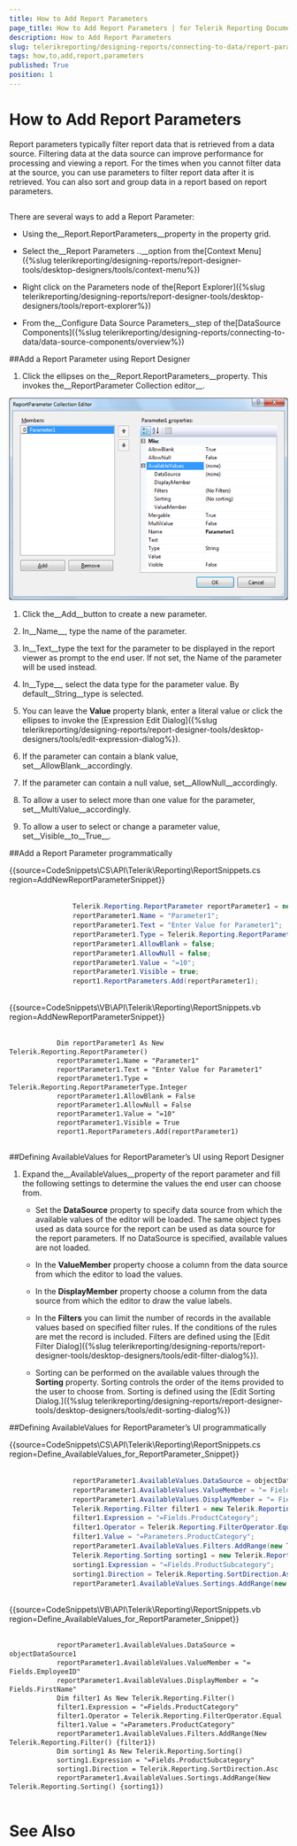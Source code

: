 ```yaml
---
title: How to Add Report Parameters
page_title: How to Add Report Parameters | for Telerik Reporting Documentation
description: How to Add Report Parameters
slug: telerikreporting/designing-reports/connecting-to-data/report-parameters/how-to-add-report-parameters
tags: how,to,add,report,parameters
published: True
position: 1
---
```


# How to Add Report Parameters



Report parameters typically filter report data that is retrieved from a data     source. Filtering data at the data source can improve performance for processing    and viewing a report. For the times when you cannot filter data at the source,     you can use parameters to filter report data after it is retrieved. You can also    sort and group data in a report based on report parameters.    

## 

There are several ways to add a Report Parameter: 			

* Using the__Report.ReportParameters__property in the property grid.

* Select the__Report Parameters ..__option from the[Context Menu]({%slug telerikreporting/designing-reports/report-designer-tools/desktop-designers/tools/context-menu%})

* Right click on the Parameters node of the[Report Explorer]({%slug telerikreporting/designing-reports/report-designer-tools/desktop-designers/tools/report-explorer%})

* From the__Configure Data Source Parameters__step of the[DataSource Components]({%slug telerikreporting/designing-reports/connecting-to-data/data-source-components/overview%})

##Add a Report Parameter using Report Designer

1. Click the ellipses on the__Report.ReportParameters__property. This invokes the__ReportParameter Collection editor__.  

  ![](images/ReportParameterEditor.png)

1. Click the__Add__button to create a new parameter.

1. In__Name__, type the name of the parameter.

1. In__Text__type the text for the parameter to be displayed 
				  in the report viewer as prompt to the end user. If not set, the Name of the parameter will be used instead.

1. In__Type__, select the data type for the parameter 
				  value. By default__String__type is selected.

1. You can leave the __Value__ property 				  blank, enter a literal value or click the ellipses to invoke the  				  [Expression Edit Dialog]({%slug telerikreporting/designing-reports/report-designer-tools/desktop-designers/tools/edit-expression-dialog%}).

1. If the parameter can contain a blank value, set__AllowBlank__accordingly.

1. If the parameter can contain a null value, set__AllowNull__accordingly.

1. To allow a user to select more than one value for the parameter, set__MultiValue__accordingly.

1. To allow a user to select or change a parameter value, set__Visible__to__True__.

##Add a Report Parameter programmatically

{{source=CodeSnippets\CS\API\Telerik\Reporting\ReportSnippets.cs region=AddNewReportParameterSnippet}}
````C#
	
	            Telerik.Reporting.ReportParameter reportParameter1 = new Telerik.Reporting.ReportParameter();
	            reportParameter1.Name = "Parameter1";
	            reportParameter1.Text = "Enter Value for Parameter1";
	            reportParameter1.Type = Telerik.Reporting.ReportParameterType.Integer;
	            reportParameter1.AllowBlank = false;
	            reportParameter1.AllowNull = false;
	            reportParameter1.Value = "=10";
	            reportParameter1.Visible = true;
	            report1.ReportParameters.Add(reportParameter1);
	
````



{{source=CodeSnippets\VB\API\Telerik\Reporting\ReportSnippets.vb region=AddNewReportParameterSnippet}}
````VB
	
	        Dim reportParameter1 As New Telerik.Reporting.ReportParameter()
	        reportParameter1.Name = "Parameter1"
	        reportParameter1.Text = "Enter Value for Parameter1"
	        reportParameter1.Type = Telerik.Reporting.ReportParameterType.Integer
	        reportParameter1.AllowBlank = False
	        reportParameter1.AllowNull = False
	        reportParameter1.Value = "=10"
	        reportParameter1.Visible = True
	        report1.ReportParameters.Add(reportParameter1)
	
````



##Defining AvailableValues for ReportParameter’s UI using Report Designer

1. Expand the__AvailableValues__property
			of the report parameter and fill the following settings to determine 
			the values the end user can choose from.

   + Set the __DataSource__ property to specify data source from which the available values of the editor 
		will be loaded. The same object types used as data source for the report can be used as data source for the report parameters.
If no DataSource is specified, available values are not loaded.

   + In the __ValueMember__ property choose a column from the data source from which the editor to load the values.

   + In the __DisplayMember__ property choose a column from the data source from which the editor to draw the value labels.

   + In the __Filters__ you can limit the number of records in the available values based on specified filter rules. If the conditions of the rules are met the record is included. Filters are defined using the [Edit Filter Dialog]({%slug telerikreporting/designing-reports/report-designer-tools/desktop-designers/tools/edit-filter-dialog%}).

   + Sorting can be performed on the available values through the
			__Sorting__ property. Sorting controls the order
			of the items provided to the user to choose from. Sorting is defined 
			using the [Edit Sorting Dialog.]({%slug telerikreporting/designing-reports/report-designer-tools/desktop-designers/tools/edit-sorting-dialog%})

##Defining AvailableValues for ReportParameter’s UI programmatically

{{source=CodeSnippets\CS\API\Telerik\Reporting\ReportSnippets.cs region=Define_AvailableValues_for_ReportParameter_Snippet}}
````C#
	
	            reportParameter1.AvailableValues.DataSource = objectDataSource1;
	            reportParameter1.AvailableValues.ValueMember = "= Fields.EmployeeID";
	            reportParameter1.AvailableValues.DisplayMember = "= Fields.FirstName";
	            Telerik.Reporting.Filter filter1 = new Telerik.Reporting.Filter();
	            filter1.Expression = "=Fields.ProductCategory";
	            filter1.Operator = Telerik.Reporting.FilterOperator.Equal;
	            filter1.Value = "=Parameters.ProductCategory";
	            reportParameter1.AvailableValues.Filters.AddRange(new Telerik.Reporting.Filter[] { filter1 });
	            Telerik.Reporting.Sorting sorting1 = new Telerik.Reporting.Sorting();
	            sorting1.Expression = "=Fields.ProductSubcategory";
	            sorting1.Direction = Telerik.Reporting.SortDirection.Asc;
	            reportParameter1.AvailableValues.Sortings.AddRange(new Telerik.Reporting.Sorting[] { sorting1 });
	
````



{{source=CodeSnippets\VB\API\Telerik\Reporting\ReportSnippets.vb region=Define_AvailableValues_for_ReportParameter_Snippet}}
````VB
	
	        reportParameter1.AvailableValues.DataSource = objectDataSource1
	        reportParameter1.AvailableValues.ValueMember = "= Fields.EmployeeID"
	        reportParameter1.AvailableValues.DisplayMember = "= Fields.FirstName"
	        Dim filter1 As New Telerik.Reporting.Filter()
	        filter1.Expression = "=Fields.ProductCategory"
	        filter1.Operator = Telerik.Reporting.FilterOperator.Equal
	        filter1.Value = "=Parameters.ProductCategory"
	        reportParameter1.AvailableValues.Filters.AddRange(New Telerik.Reporting.Filter() {filter1})
	        Dim sorting1 As New Telerik.Reporting.Sorting()
	        sorting1.Expression = "=Fields.ProductSubcategory"
	        sorting1.Direction = Telerik.Reporting.SortDirection.Asc
	        reportParameter1.AvailableValues.Sortings.AddRange(New Telerik.Reporting.Sorting() {sorting1})
	
````



# See Also

